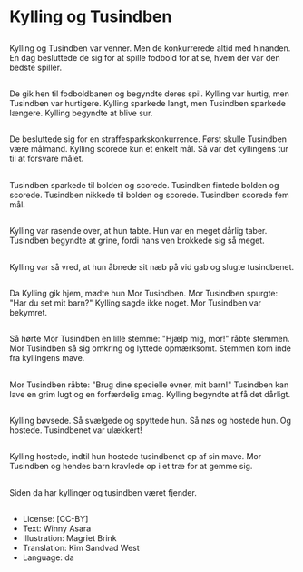 # Kylling og Tusindben

##
Kylling og Tusindben var venner. Men de konkurrerede altid med hinanden. En dag besluttede de sig for at spille fodbold for at se, hvem der var den bedste spiller.

##
De gik hen til fodboldbanen og begyndte deres spil. Kylling var hurtig, men Tusindben var hurtigere. Kylling sparkede langt, men Tusindben sparkede længere. Kylling begyndte at blive sur.

##
De besluttede sig for en straffesparkskonkurrence. Først skulle Tusindben være målmand. Kylling scorede kun et enkelt mål. Så var det kyllingens tur til at forsvare målet.

##
Tusindben sparkede til bolden og scorede. Tusindben fintede bolden og scorede. Tusindben nikkede til bolden og scorede. Tusindben scorede fem mål.

##
Kylling var rasende over, at hun tabte. Hun var en meget dårlig taber. Tusindben begyndte at grine, fordi hans ven brokkede sig så meget.

##
Kylling var så vred, at hun åbnede sit næb på vid gab og slugte tusindbenet.

##
Da Kylling gik hjem, mødte hun Mor Tusindben. Mor Tusindben spurgte: "Har du set mit barn?" Kylling sagde ikke noget. Mor Tusindben var bekymret.

##
Så hørte Mor Tusindben en lille stemme: "Hjælp mig, mor!" råbte stemmen. Mor Tusindben så sig omkring og lyttede opmærksomt. Stemmen kom inde fra kyllingens mave.

##
Mor Tusindben råbte: "Brug dine specielle evner, mit barn!" Tusindben kan lave en grim lugt og en forfærdelig smag. Kylling begyndte at få det dårligt.

##
Kylling bøvsede. Så svælgede og spyttede hun. Så nøs og hostede hun. Og hostede. Tusindbenet var ulækkert!

##
Kylling hostede, indtil hun hostede tusindbenet op af sin mave. Mor Tusindben og hendes barn kravlede op i et træ for at gemme sig.

##
Siden da har kyllinger og tusindben været fjender.

##
* License: [CC-BY]
* Text: Winny Asara
* Illustration: Magriet Brink
* Translation: Kim Sandvad West
* Language: da
